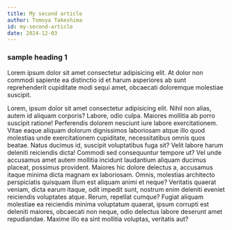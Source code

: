 ```yaml
---
title: My second article
author: Tomoya Takeshima
id: my-second-article
date: 2024-12-03
---
```


### sample heading 1

Lorem ipsum dolor sit amet consectetur adipisicing elit. At dolor non commodi sapiente ea distinctio id et harum asperiores ab sunt reprehenderit cupiditate modi sequi amet, obcaecati doloremque molestiae suscipit.

Lorem, ipsum dolor sit amet consectetur adipisicing elit. Nihil non alias, autem id aliquam corporis? Labore, odio culpa. Maiores mollitia ab porro suscipit ratione! Perferendis dolorem nesciunt iure labore exercitationem.
Vitae eaque aliquam dolorum dignissimos laboriosam atque illo quod molestias unde exercitationem cupiditate, necessitatibus omnis quos beatae. Natus ducimus id, suscipit voluptatibus fuga sit? Velit labore harum deleniti reiciendis dicta!
Commodi sed consequuntur tempore ut? Vel unde accusamus amet autem mollitia incidunt laudantium aliquam ducimus placeat, possimus provident. Maiores hic dolore delectus a, accusamus itaque minima dicta magnam ex laboriosam.
Omnis, molestias architecto perspiciatis quisquam illum est aliquam animi et neque? Veritatis quaerat veniam, dicta earum itaque, odit impedit sunt, nostrum enim deleniti eveniet reiciendis voluptates atque. Rerum, repellat cumque?
Fugiat aliquam molestiae ea reiciendis minima voluptatum quaerat, ipsum corrupti est deleniti maiores, obcaecati non neque, odio delectus labore deserunt amet repudiandae. Maxime illo ea sint mollitia voluptas, veritatis aut?